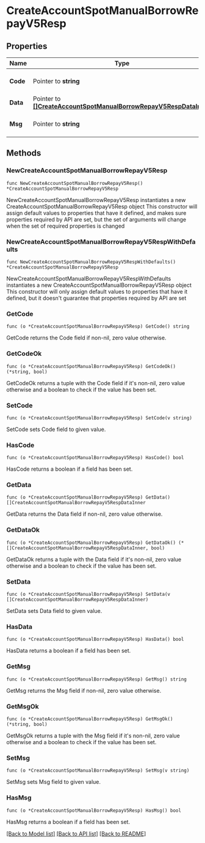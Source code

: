 # CreateAccountSpotManualBorrowRepayV5Resp

## Properties

Name | Type | Description | Notes
------------ | ------------- | ------------- | -------------
**Code** | Pointer to **string** |  | [optional] [default to ""]
**Data** | Pointer to [**[]CreateAccountSpotManualBorrowRepayV5RespDataInner**](CreateAccountSpotManualBorrowRepayV5RespDataInner.md) |  | [optional] 
**Msg** | Pointer to **string** |  | [optional] [default to ""]

## Methods

### NewCreateAccountSpotManualBorrowRepayV5Resp

`func NewCreateAccountSpotManualBorrowRepayV5Resp() *CreateAccountSpotManualBorrowRepayV5Resp`

NewCreateAccountSpotManualBorrowRepayV5Resp instantiates a new CreateAccountSpotManualBorrowRepayV5Resp object
This constructor will assign default values to properties that have it defined,
and makes sure properties required by API are set, but the set of arguments
will change when the set of required properties is changed

### NewCreateAccountSpotManualBorrowRepayV5RespWithDefaults

`func NewCreateAccountSpotManualBorrowRepayV5RespWithDefaults() *CreateAccountSpotManualBorrowRepayV5Resp`

NewCreateAccountSpotManualBorrowRepayV5RespWithDefaults instantiates a new CreateAccountSpotManualBorrowRepayV5Resp object
This constructor will only assign default values to properties that have it defined,
but it doesn't guarantee that properties required by API are set

### GetCode

`func (o *CreateAccountSpotManualBorrowRepayV5Resp) GetCode() string`

GetCode returns the Code field if non-nil, zero value otherwise.

### GetCodeOk

`func (o *CreateAccountSpotManualBorrowRepayV5Resp) GetCodeOk() (*string, bool)`

GetCodeOk returns a tuple with the Code field if it's non-nil, zero value otherwise
and a boolean to check if the value has been set.

### SetCode

`func (o *CreateAccountSpotManualBorrowRepayV5Resp) SetCode(v string)`

SetCode sets Code field to given value.

### HasCode

`func (o *CreateAccountSpotManualBorrowRepayV5Resp) HasCode() bool`

HasCode returns a boolean if a field has been set.

### GetData

`func (o *CreateAccountSpotManualBorrowRepayV5Resp) GetData() []CreateAccountSpotManualBorrowRepayV5RespDataInner`

GetData returns the Data field if non-nil, zero value otherwise.

### GetDataOk

`func (o *CreateAccountSpotManualBorrowRepayV5Resp) GetDataOk() (*[]CreateAccountSpotManualBorrowRepayV5RespDataInner, bool)`

GetDataOk returns a tuple with the Data field if it's non-nil, zero value otherwise
and a boolean to check if the value has been set.

### SetData

`func (o *CreateAccountSpotManualBorrowRepayV5Resp) SetData(v []CreateAccountSpotManualBorrowRepayV5RespDataInner)`

SetData sets Data field to given value.

### HasData

`func (o *CreateAccountSpotManualBorrowRepayV5Resp) HasData() bool`

HasData returns a boolean if a field has been set.

### GetMsg

`func (o *CreateAccountSpotManualBorrowRepayV5Resp) GetMsg() string`

GetMsg returns the Msg field if non-nil, zero value otherwise.

### GetMsgOk

`func (o *CreateAccountSpotManualBorrowRepayV5Resp) GetMsgOk() (*string, bool)`

GetMsgOk returns a tuple with the Msg field if it's non-nil, zero value otherwise
and a boolean to check if the value has been set.

### SetMsg

`func (o *CreateAccountSpotManualBorrowRepayV5Resp) SetMsg(v string)`

SetMsg sets Msg field to given value.

### HasMsg

`func (o *CreateAccountSpotManualBorrowRepayV5Resp) HasMsg() bool`

HasMsg returns a boolean if a field has been set.


[[Back to Model list]](../README.md#documentation-for-models) [[Back to API list]](../README.md#documentation-for-api-endpoints) [[Back to README]](../README.md)


